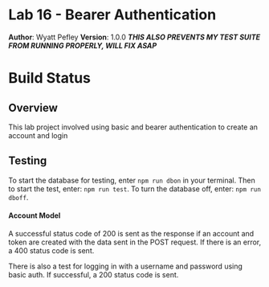 # Lab 16 - Bearer Authentication
**Author**: Wyatt Pefley
**Version**: 1.0.0
***THIS ALSO PREVENTS MY TEST SUITE FROM RUNNING PROPERLY, WILL FIX ASAP***
# Build Status
## Overview
This lab project involved using basic and bearer authentication to create an account and login

## Testing
To start the database for testing, enter ```npm run dbon``` in your terminal. Then to start the test, enter: ```npm run test```. To turn the database off, enter: ```npm run dboff```.

#### Account Model
A successful status code of 200 is sent as the response if an account and token are created with the data sent in the POST request. If there is an error, a 400 status code is sent.

There is also a test for logging in with a username and password using basic auth. If successful, a 200 status code is sent.

